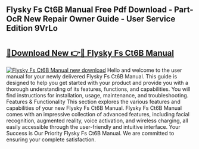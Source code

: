 ## Flysky Fs Ct6B Manual Free Pdf Download - Part-OcR New Repair Owner Guide - User Service Edition 9VrLo

# <h2><a href="http://bc2822.oget.top/?id=Flysky+Fs+Ct6B+Manual">🔗Download New 👉🔴 Flysky Fs Ct6B Manual</a></h2>

[![Flysky Fs Ct6B Manual new download](https://i.imgur.com/5g1atiW.png)](http://bc2822.oget.top/?id=Flysky+Fs+Ct6B+Manual)
Hello and welcome to the user manual for your newly delivered Flysky Fs Ct6B Manual. This guide is designed to help you get started with your product and provide you with a thorough understanding of its features, functions, and capabilities. You will find instructions for installation, usage, maintenance, and troubleshooting. Features & Functionality This section explores the various features and capabilities of your new Flysky Fs Ct6B Manual. Flysky Fs Ct6B Manual comes with an impressive collection of advanced features, including facial recognition, augmented reality, voice activation, and wireless charging, all easily accessible through the user-friendly and intuitive interface. Your Success is Our Priority Flysky Fs Ct6B Manual. We are committed to ensuring your complete satisfaction.
